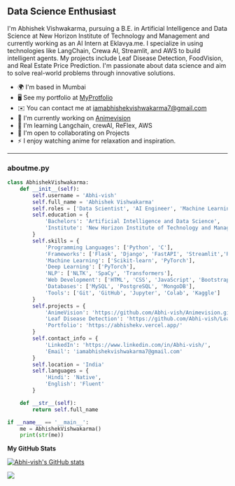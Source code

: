 Data Science Enthusiast
----
I'm Abhishek Vishwakarma, pursuing a B.E. in Artificial Intelligence and Data Science at New Horizon Institute of Technology and Management and currently working as an AI Intern at Eklavya.me. I specialize in using technologies like LangChain, Crewa AI, Streamlit, and AWS to build intelligent agents. My projects include Leaf Disease Detection, FoodVision, and Real Estate Price Prediction. I'm passionate about data science and aim to solve real-world problems through innovative solutions.

* 🌍  I'm based in Mumbai
* 🖥️  See my portfolio at [MyProtfolio](http://abhishekv.vercel.app/)
* ✉️  You can contact me at [iamabhishekvishwakarma7@gmail.com](mailto:iamabhishekvishwakarma7@gmail.com)
* 🚀  I'm currently working on [Animevision](http://animevision.streamlit.app/)
* 🧠  I'm learning Langchain, crewAI, ReFlex, AWS
* 🤝  I'm open to collaborating on Projects
* ⚡  I enjoy watching anime for relaxation and inspiration.
---
### aboutme.py
```python
class AbhishekVishwakarma:
    def __init__(self):
        self.username = 'Abhi-vish'
        self.full_name = 'Abhishek Vishwakarma'
        self.roles = ['Data Scientist', 'AI Engineer', 'Machine Learning Enthusiast']
        self.education = {
            'Bachelors': 'Artificial Intelligence and Data Science',
            'Institute': 'New Horizon Institute of Technology and Management'
        }
        self.skills = {
            'Programming Languages': ['Python', 'C'],
            'Frameworks': ['Flask', 'Django', 'FastAPI', 'Streamlit','ReFlex','LangChain','CrewAI'],
            'Machine Learning': ['Scikit-learn', 'PyTorch'],
            'Deep Learning': ['PyTorch'],
            'NLP': ['NLTK', 'SpaCy', 'Transformers'],
            'Web Development': ['HTML', 'CSS', 'JavaScript', 'Bootstrap'],
            'Databases': ['MySQL', 'PostgreSQL', 'MongoDB'],
            'Tools': ['Git', 'GitHub', 'Jupyter', 'Colab', 'Kaggle']
        }
        self.projects = {
            'AnimeVision': 'https://github.com/Abhi-vish/Animevision.git',
            'Leaf Disease Detection': 'https://github.com/Abhi-vish/Leaf-Disease-Detection',
            'Portfolio': 'https://abhishekv.vercel.app/'
        }
        self.contact_info = {
            'LinkedIn': 'https://www.linkedin.com/in/Abhi-vish/',
            'Email': 'iamabhishekvishwakarma7@gmail.com'
        }
        self.location = 'India'
        self.languages = {
            'Hindi': 'Native',
            'English': 'Fluent'
        }

    def __str__(self):
        return self.full_name

if __name__ == '__main__':
    me = AbhishekVishwakarma()
    print(str(me))
```



<b>My GitHub Stats</b>

<a href="http://www.github.com/Abhi-vish"><img src="https://github-readme-stats.vercel.app/api?username=Abhi-vish&show_icons=true&hide=&count_private=true&title_color=0891b2&text_color=ffffff&icon_color=0891b2&bg_color=1c1917&hide_border=true&show_icons=true" alt="Abhi-vish's GitHub stats" /></a>

<a href="http://www.github.com/Abhi-vish"><img src="https://github-readme-streak-stats.herokuapp.com/?user=Abhi-vish&stroke=ffffff&background=1c1917&ring=0891b2&fire=0891b2&currStreakNum=ffffff&currStreakLabel=0891b2&sideNums=ffffff&sideLabels=ffffff&dates=ffffff&hide_border=true" /></a>

